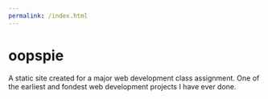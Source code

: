 ```yaml
---
permalink: /index.html
---
```


# oopspie
A static site created for a major web development class assignment.  One of the earliest and fondest web development projects I have ever done.
